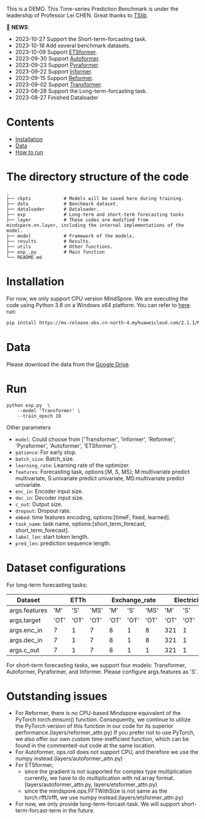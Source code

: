 This is a DEMO. This Time-series Prediction Benchmark is under the leadership of Professor Lei CHEN.
Great thanks to [TSlib](https://github.com/thuml/Time-Series-Library/tree/main).

🎉 **NEWS**: 
- 2023-10-27 Support the Short-term-forcasting task.
- 2023-10-16 Add several benchmark datasets.
- 2023-10-09 Support [ETSformer](https://github.com/thuml/Time-Series-Library/blob/main/models/ETSformer.py).
- 2023-09-30 Support [Autoformer](https://github.com/thuml/Time-Series-Library/blob/main/models/Autoformer.py).
- 2023-09-23 Support [Pyraformer](https://github.com/thuml/Time-Series-Library/blob/main/models/Pyraformer.py).
- 2023-09-22 Support [Informer](https://github.com/thuml/Time-Series-Library/blob/main/models/Informer.py).
- 2023-09-15 Support [Reformer](https://github.com/thuml/Time-Series-Library/blob/main/models/Transformer.py).
- 2023-09-02 Support [Transformer](https://github.com/thuml/Time-Series-Library/blob/main/models/Reformer.py).
- 2023-08-28 Support the Long-term-forcasting task.
- 2023-08-27 Finished Dataloader




# Contents
- [Installation](#Installation)
- [Data](#Data)
- [How to run](#Run)


# The directory structure of the code
```shell
.
├── ckpts            # Models will be saved here during training.
├── data             # Benchmark dataset.
├── dataloader       # Dataloader.
├── exp              # Long-term and short-term forecasting tasks
├── layer            # These codes are modified from mindspore.nn.layer, including the internal implementations of the model.
├── model     		 # Framework of the models.
├── results          # Results.
├── utils            # Other functions.
├── exp_.py          # Main function 
└── README.md
```

# Installation
For now, we only support CPU version MindSpore. We are executing the code using Python 3.8 on a Windows x64 platform. You can refer to [here](https://www.mindspore.cn/install). run:
```bash
pip install https://ms-release.obs.cn-north-4.myhuaweicloud.com/2.1.1/MindSpore/cpu/x86_64/mindspore-2.1.1-cp38-cp38-win_amd64.whl --trusted-host ms-release.obs.cn-north-4.myhuaweicloud.com -i https://pypi.tuna.tsinghua.edu.cn/simple
```

# Data
Please download the data from the [Google Drive](https://drive.google.com/file/d/1-nC6xR3L4G7JgARqJjlcNjE82in5jAjB/view?usp=sharing).

# Run
```shell
python exp.py  \
    --model 'Transformer' \
    --train_epoch 10
```



Other parameters
- ``model``: Could choose from ['Transformer', 'Informer', 'Reformer', 'Pyraformer', 'Autoformer', 'ETSformer'].
- ``patience``: For early stop.
- ``batch_size``: Batch_size.
- ``learning_rate``: Learning rate of the optimizer.
- ``features``: Forecasting task, options:[M, S, MS]; M:multivariate predict multivariate, S:univariate predict univariate, MS:multivariate predict univariate.
- ``enc_in``: Encoder input size.
- ``dec_in``: Decoder input size.
- ``c_out``: Output size.
- ``dropout``: Dropout rate.
- ``embed``: time features encoding, options:[timeF, fixed, learned].
- ``task_name``: task name, options:[short_term_forecast, short_term_forecast].
- ``label_len``: start token length.
- ``pred_len``: prediction sequence length.

# Dataset configurations
For long-term forecasting tasks:


<table>
  <thead>
    <tr>
      <th rowspan="2">Dataset</th>
      <th colspan="3">ETTh</th>
      <th colspan="3">Exchange_rate</th>
      <th colspan="3">Electricity</th>
      <th colspan="3">National_illness</th>
      <th colspan="3">Traffic</th>
      <th colspan="3">Weather</th>
    </tr>
  </thead>
  <tbody>
    <tr>
      <td>args.features</td>
      <td>'M'</td>
      <td>'S'</td>
      <td>'MS'</td>
      <td>'M'</td>
      <td>'S'</td>
      <td>'MS'</td>
      <td>'M'</td>
      <td>'S'</td>
      <td>'MS'</td>
      <td>'M'</td>
      <td>'S'</td>
      <td>'MS'</td>
      <td>'M'</td>
      <td>'S'</td>
      <td>'MS'</td>
      <td>'M'</td>
      <td>'S'</td>
      <td>'MS'</td>
    </tr>
    <tr>
      <td>args.target</td>
      <td>'OT'</td>
      <td>'OT'</td>
      <td>'OT'</td>
      <td>'OT'</td>
      <td>'OT'</td>
      <td>'OT'</td>
      <td>'OT'</td>
      <td>'OT'</td>
      <td>'OT'</td>
      <td>'OT'</td>
      <td>'OT'</td>
      <td>'OT'</td>
      <td>'OT'</td>
      <td>'OT'</td>
      <td>'OT'</td>
      <td>'OT'</td>
      <td>'OT'</td>
      <td>'OT'</td>
    </tr>
    <tr>
      <td>args.enc_in</td>
      <td>7</td>
      <td>1</td>
      <td>7</td>
      <td>8</td>
      <td>1</td>
      <td>8</td>
      <td>321</td>
      <td>1</td>
      <td>321</td>
      <td>7</td>
      <td>1</td>
      <td>7</td>
      <td>862</td>
      <td>1</td>
      <td>862</td>
      <td>21</td>
      <td>1</td>
      <td>21</td>
    </tr>
    <tr>
      <td>args.dec_in</td>
      <td>7</td>
      <td>1</td>
      <td>7</td>
      <td>8</td>
      <td>1</td>
      <td>8</td>
      <td>321</td>
      <td>1</td>
      <td>321</td>
      <td>7</td>
      <td>1</td>
      <td>7</td>
      <td>862</td>
      <td>1</td>
      <td>862</td>
      <td>21</td>
      <td>1</td>
      <td>21</td>
    </tr>
    <tr>
      <td>args.c_out</td>
      <td>7</td>
      <td>1</td>
      <td>7</td>
      <td>8</td>
      <td>1</td>
      <td>1</td>
      <td>321</td>
      <td>1</td>
      <td>1</td>
      <td>7</td>
      <td>1</td>
      <td>1</td>
      <td>862</td>
      <td>1</td>
      <td>1</td>
      <td>21</td>
      <td>1</td>
      <td>1</td>
    </tr>
  </tbody>
</table>

For short-term forecasting tasks, we support four models: Transformer, Autoformer, Pyraformer, and Informer. Please configure args.features as 'S'.
# Outstanding issues
- For Reformer, there is no CPU-based Mindspore equivalent of the PyTorch torch.einsum() function. Consequently, we continue to utilize the PyTorch version of this function in our code for its superior performance.(layers/reformer_attn.py) If you prefer not to use PyTorch, we also offer our own custom time-inefficient function, which can be found in the commented-out code at the same location.
- For Autoformer, ops.roll does not support CPU, and therefore we use the numpy instead.(layers/autoformer_attn.py)
- For ETSformer,
    - since the gradient is not supported for complex type multiplication currently, we have to do multiplication with nd.array format.(layers/autoformer_attn.py, layers/etsformer_attn.py)
    - since the mindspore.ops.FFTWithSize is not same as the torch.rfft/irfft, we use numpy instead.(layers/etsformer_attn.py)
- For now, we only provide long-term-forcast-task. We will support short-term-forcast-term in the future.
